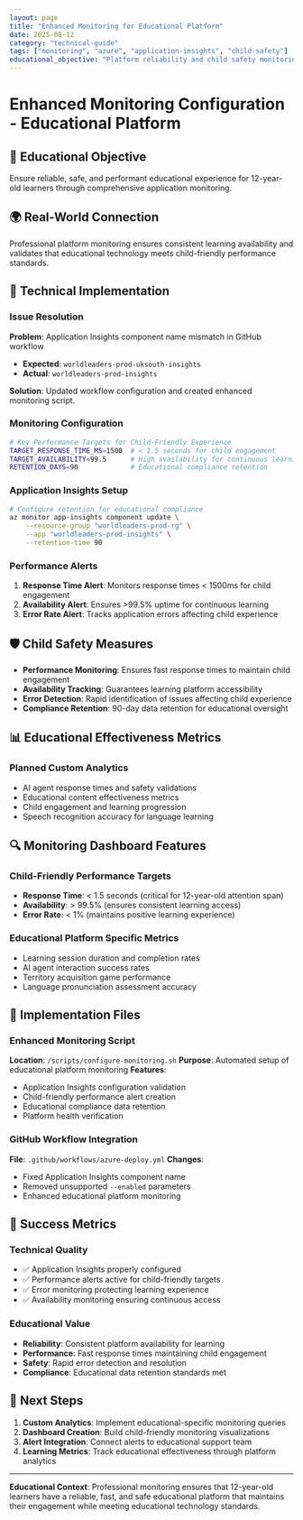 ```yaml
---
layout: page
title: "Enhanced Monitoring for Educational Platform"
date: 2025-08-12
category: "technical-guide"
tags: ["monitoring", "azure", "application-insights", "child-safety"]
educational_objective: "Platform reliability and child safety monitoring"
---
```


# Enhanced Monitoring Configuration - Educational Platform

## 🎯 Educational Objective
Ensure reliable, safe, and performant educational experience for 12-year-old learners through comprehensive application monitoring.

## 🌍 Real-World Connection
Professional platform monitoring ensures consistent learning availability and validates that educational technology meets child-friendly performance standards.

## 🔧 Technical Implementation

### Issue Resolution
**Problem**: Application Insights component name mismatch in GitHub workflow
- **Expected**: `worldleaders-prod-uksouth-insights`
- **Actual**: `worldleaders-prod-insights`

**Solution**: Updated workflow configuration and created enhanced monitoring script.

### Monitoring Configuration
```bash
# Key Performance Targets for Child-Friendly Experience
TARGET_RESPONSE_TIME_MS=1500  # < 1.5 seconds for child engagement
TARGET_AVAILABILITY=99.5      # High availability for continuous learning
RETENTION_DAYS=90             # Educational compliance retention
```

### Application Insights Setup
```bash
# Configure retention for educational compliance
az monitor app-insights component update \
    --resource-group "worldleaders-prod-rg" \
    --app "worldleaders-prod-insights" \
    --retention-time 90
```

### Performance Alerts
1. **Response Time Alert**: Monitors response times < 1500ms for child engagement
2. **Availability Alert**: Ensures >99.5% uptime for continuous learning
3. **Error Rate Alert**: Tracks application errors affecting child experience

## 🛡️ Child Safety Measures
- **Performance Monitoring**: Ensures fast response times to maintain child engagement
- **Availability Tracking**: Guarantees learning platform accessibility
- **Error Detection**: Rapid identification of issues affecting child experience
- **Compliance Retention**: 90-day data retention for educational oversight

## 📊 Educational Effectiveness Metrics

### Planned Custom Analytics
- AI agent response times and safety validations
- Educational content effectiveness metrics
- Child engagement and learning progression
- Speech recognition accuracy for language learning

## 🔍 Monitoring Dashboard Features

### Child-Friendly Performance Targets
- **Response Time**: < 1.5 seconds (critical for 12-year-old attention span)
- **Availability**: > 99.5% (ensures consistent learning access)
- **Error Rate**: < 1% (maintains positive learning experience)

### Educational Platform Specific Metrics
- Learning session duration and completion rates
- AI agent interaction success rates
- Territory acquisition game performance
- Language pronunciation assessment accuracy

## 🚀 Implementation Files

### Enhanced Monitoring Script
**Location**: `/scripts/configure-monitoring.sh`
**Purpose**: Automated setup of educational platform monitoring
**Features**:
- Application Insights configuration validation
- Child-friendly performance alert creation
- Educational compliance data retention
- Platform health verification

### GitHub Workflow Integration
**File**: `.github/workflows/azure-deploy.yml`
**Changes**:
- Fixed Application Insights component name
- Removed unsupported `--enabled` parameters
- Enhanced educational platform monitoring

## 🎯 Success Metrics

### Technical Quality
- ✅ Application Insights properly configured
- ✅ Performance alerts active for child-friendly targets
- ✅ Error monitoring protecting learning experience
- ✅ Availability monitoring ensuring continuous access

### Educational Value
- **Reliability**: Consistent platform availability for learning
- **Performance**: Fast response times maintaining child engagement
- **Safety**: Rapid error detection and resolution
- **Compliance**: Educational data retention standards met

## 🔄 Next Steps

1. **Custom Analytics**: Implement educational-specific monitoring queries
2. **Dashboard Creation**: Build child-friendly monitoring visualizations
3. **Alert Integration**: Connect alerts to educational support team
4. **Learning Metrics**: Track educational effectiveness through platform analytics

---

**Educational Context**: Professional monitoring ensures that 12-year-old learners have a reliable, fast, and safe educational platform that maintains their engagement while meeting educational technology standards.
